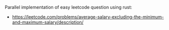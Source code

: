 Parallel implementation of easy leetcode question using rust: 
- https://leetcode.com/problems/average-salary-excluding-the-minimum-and-maximum-salary/description/
